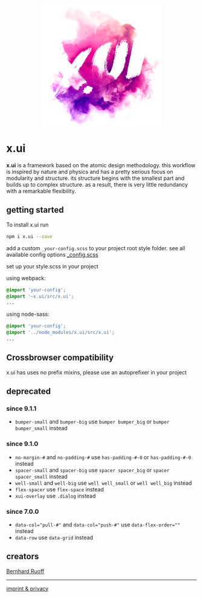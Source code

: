 <p align="center"><img src="readme.png" alt="x.ui"></p>

# x.ui

**x.ui** is a framework based on the atomic design methodology. this workflow is inspired by nature and physics and has a pretty serious focus on modularity and structure. its structure begins with the smallest part and builds up to complex structure. as a result, there is very little redundancy with a remarkable flexibility.

## getting started

To install x.ui run

```sh
npm i x.ui --save
```

add a custom `_your-config.scss` to your project root style folder.
see all available config options [\_config.scss](https://github.com/entrecode/x.ui/blob/master/src/_xui-config.scss)

set up your style.scss in your project

using webpack:

```scss
@import 'your-config';
@import '~x.ui/src/x.ui';
...
```

using node-sass:

```scss
@import 'your-config';
@import '../node_modules/x.ui/src/x.ui';
...
```

## Crossbrowser compatibility

x.ui has uses no prefix mixins, please use an autoprefixer in your project

## deprecated

### since 9.1.1

- `bumper-small` and `bumper-big` use `bumper bumper_big` or `bumper bumper_small` instead

### since 9.1.0

- `no-margin-#` and `no-padding-#` use `has-padding-#-0` or `has-padding-#-0` instead
- `spacer-small` and `spacer-big` use `spacer spacer_big` or `spacer spacer_small` instead
- `well-small` and `well-big` use `well well_small` or `well well_big` instead
- `flex-spacer` use `flex-space` instead
- `xui-overlay` use `.dialog` instead

### since 7.0.0

- `data-col="pull-#"` and `data-col="push-#"` use `data-flex-order=""` instead
- `data-row` use `data-grid` instead

## creators

[Bernhard Ruoff](https://github.com/bernester)

---

[imprint & privacy](https://entrecode.de/datenschutz)
